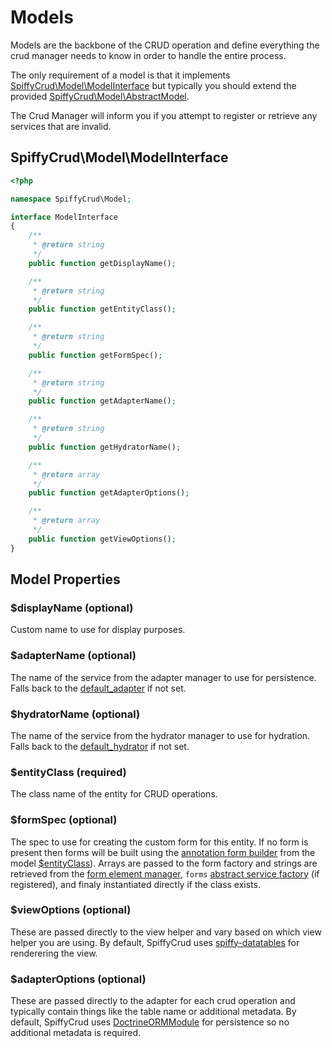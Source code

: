 # Models

Models are the backbone of the CRUD operation and define everything the crud manager needs to know in order to handle
the entire process.

The only requirement of a model is that it implements [SpiffyCrud\Model\ModelInterface](https://github.com/spiffyjr/spiffy-crud/blob/master/src/SpiffyCrud/Model/ModelInterface.php)
but typically you should extend the provided [SpiffyCrud\Model\AbstractModel](https://github.com/spiffyjr/spiffy-crud/blob/master/src/SpiffyCrud/Model/AbstractModel.php).

The Crud Manager will inform you if you attempt to register or retrieve any services that are invalid.

## SpiffyCrud\Model\ModelInterface

```php
<?php

namespace SpiffyCrud\Model;

interface ModelInterface
{
    /**
     * @return string
     */
    public function getDisplayName();

    /**
     * @return string
     */
    public function getEntityClass();

    /**
     * @return string
     */
    public function getFormSpec();

    /**
     * @return string
     */
    public function getAdapterName();

    /**
     * @return string
     */
    public function getHydratorName();

    /**
     * @return array
     */
    public function getAdapterOptions();

    /**
     * @return array
     */
    public function getViewOptions();
}
```

## Model Properties

### $displayName (optional)
Custom name to use for display purposes.

### $adapterName (optional)
The name of the service from the adapter manager to use for persistence. Falls back to the 
[default_adapter](https://github.com/spiffyjr/spiffy-crud/blob/master/doc/options.md#default_adapter) if not set.

### $hydratorName (optional)
The name of the service from the hydrator manager to use for hydration. Falls back to the 
[default_hydrator](https://github.com/spiffyjr/spiffy-crud/blob/master/doc/options.md#default_hydrator) if not set.

### $entityClass (required)
The class name of the entity for CRUD operations.

### $formSpec (optional)
The spec to use for creating the custom form for this entity. If no form is present then forms will be built using 
the [annotation form builder](https://github.com/spiffyjr/spiffy-crud/blob/master/doc/options.md#form_builder) 
from the model [$entityClass](https://github.com/spiffyjr/spiffy-crud/blob/master/doc/models.md#entityclass-required)). 
Arrays are passed to the form factory and strings are retrieved from the 
[form element manager](https://github.com/zendframework/zf2/blob/master/library/Zend/Form/FormElementManager.php), 
`forms` [abstract service factory](https://github.com/zendframework/zf2/blob/master/library/Zend/Form/FormAbstractServiceFactory.php) (if registered), 
and finaly instantiated directly if the class exists.

### $viewOptions (optional)
These are passed directly to the view helper and vary based on which view helper you are using. By default, SpiffyCrud
uses [spiffy-datatables](http://github.com/spiffyjr/spiffy-datatables) for renderering the view.

### $adapterOptions (optional)
These are passed directly to the adapter for each crud operation and typically contain things like the table name or
additional metadata. By default, SpiffyCrud uses [DoctrineORMModule](https://github.com/doctrine/doctrineormmodule) 
for persistence so no additional metadata is required.


